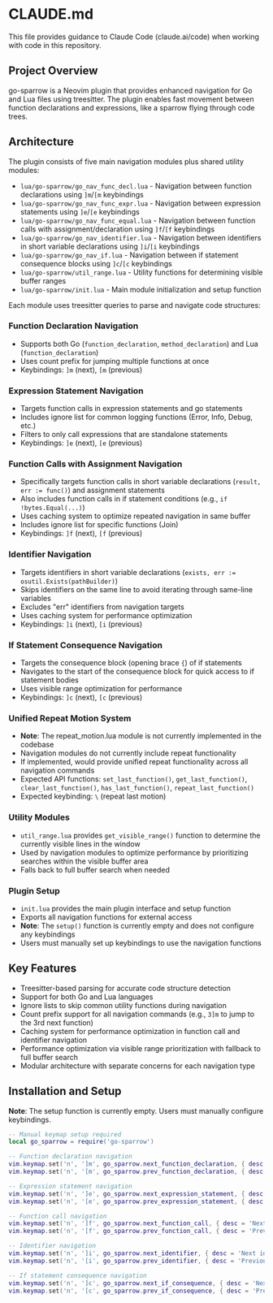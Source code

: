 # CLAUDE.md

This file provides guidance to Claude Code (claude.ai/code) when working with code in this repository.

## Project Overview

go-sparrow is a Neovim plugin that provides enhanced navigation for Go and Lua files using treesitter. The plugin enables fast movement between function declarations and expressions, like a sparrow flying through code trees.

## Architecture

The plugin consists of five main navigation modules plus shared utility modules:

- `lua/go-sparrow/go_nav_func_decl.lua` - Navigation between function declarations using `]m`/`[m` keybindings
- `lua/go-sparrow/go_nav_func_expr.lua` - Navigation between expression statements using `]e`/`[e` keybindings  
- `lua/go-sparrow/go_nav_func_equal.lua` - Navigation between function calls with assignment/declaration using `]f`/`[f` keybindings
- `lua/go-sparrow/go_nav_identifier.lua` - Navigation between identifiers in short variable declarations using `]i`/`[i` keybindings
- `lua/go-sparrow/go_nav_if.lua` - Navigation between if statement consequence blocks using `]c`/`[c` keybindings
- `lua/go-sparrow/util_range.lua` - Utility functions for determining visible buffer ranges
- `lua/go-sparrow/init.lua` - Main module initialization and setup function

Each module uses treesitter queries to parse and navigate code structures:

### Function Declaration Navigation
- Supports both Go (`function_declaration`, `method_declaration`) and Lua (`function_declaration`) 
- Uses count prefix for jumping multiple functions at once
- Keybindings: `]m` (next), `[m` (previous)

### Expression Statement Navigation  
- Targets function calls in expression statements and go statements
- Includes ignore list for common logging functions (Error, Info, Debug, etc.)
- Filters to only call expressions that are standalone statements
- Keybindings: `]e` (next), `[e` (previous)

### Function Calls with Assignment Navigation
- Specifically targets function calls in short variable declarations (`result, err := func()`) and assignment statements
- Also includes function calls in if statement conditions (e.g., `if !bytes.Equal(...)`)
- Uses caching system to optimize repeated navigation in same buffer
- Includes ignore list for specific functions (Join)
- Keybindings: `]f` (next), `[f` (previous)

### Identifier Navigation
- Targets identifiers in short variable declarations (`exists, err := osutil.Exists(pathBuilder)`)
- Skips identifiers on the same line to avoid iterating through same-line variables
- Excludes "err" identifiers from navigation targets
- Uses caching system for performance optimization
- Keybindings: `]i` (next), `[i` (previous)

### If Statement Consequence Navigation
- Targets the consequence block (opening brace `{`) of if statements
- Navigates to the start of the consequence block for quick access to if statement bodies
- Uses visible range optimization for performance
- Keybindings: `]c` (next), `[c` (previous)

### Unified Repeat Motion System  
- **Note**: The repeat_motion.lua module is not currently implemented in the codebase
- Navigation modules do not currently include repeat functionality
- If implemented, would provide unified repeat functionality across all navigation commands
- Expected API functions: `set_last_function()`, `get_last_function()`, `clear_last_function()`, `has_last_function()`, `repeat_last_function()`
- Expected keybinding: `\` (repeat last motion)

### Utility Modules
- `util_range.lua` provides `get_visible_range()` function to determine the currently visible lines in the window
- Used by navigation modules to optimize performance by prioritizing searches within the visible buffer area
- Falls back to full buffer search when needed

### Plugin Setup
- `init.lua` provides the main plugin interface and setup function
- Exports all navigation functions for external access
- **Note**: The `setup()` function is currently empty and does not configure any keybindings
- Users must manually set up keybindings to use the navigation functions

## Key Features

- Treesitter-based parsing for accurate code structure detection
- Support for both Go and Lua languages
- Ignore lists to skip common utility functions during navigation
- Count prefix support for all navigation commands (e.g., `3]m` to jump to the 3rd next function)
- Caching system for performance optimization in function call and identifier navigation
- Performance optimization via visible range prioritization with fallback to full buffer search
- Modular architecture with separate concerns for each navigation type

## Installation and Setup

**Note**: The setup function is currently empty. Users must manually configure keybindings.

```lua
-- Manual keymap setup required
local go_sparrow = require('go-sparrow')

-- Function declaration navigation
vim.keymap.set('n', ']m', go_sparrow.next_function_declaration, { desc = 'Next function declaration' })
vim.keymap.set('n', '[m', go_sparrow.prev_function_declaration, { desc = 'Previous function declaration' })

-- Expression statement navigation
vim.keymap.set('n', ']e', go_sparrow.next_expression_statement, { desc = 'Next expression statement' })
vim.keymap.set('n', '[e', go_sparrow.prev_expression_statement, { desc = 'Previous expression statement' })

-- Function call navigation
vim.keymap.set('n', ']f', go_sparrow.next_function_call, { desc = 'Next function call' })
vim.keymap.set('n', '[f', go_sparrow.prev_function_call, { desc = 'Previous function call' })

-- Identifier navigation
vim.keymap.set('n', ']i', go_sparrow.next_identifier, { desc = 'Next identifier' })
vim.keymap.set('n', '[i', go_sparrow.prev_identifier, { desc = 'Previous identifier' })

-- If statement consequence navigation
vim.keymap.set('n', ']c', go_sparrow.next_if_consequence, { desc = 'Next if consequence' })
vim.keymap.set('n', '[c', go_sparrow.prev_if_consequence, { desc = 'Previous if consequence' })

